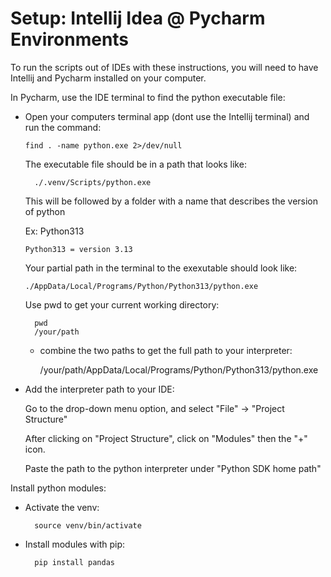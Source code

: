 # Setup: Intellij Idea @ Pycharm Environments

To run the scripts out of IDEs with these instructions, you will need to have Intellij and Pycharm installed on your computer.


In Pycharm, use the IDE terminal to find the python executable file:

- Open your computers terminal app (dont use the Intellij terminal) and run the command:

      find . -name python.exe 2>/dev/null

  The executable file should be in a path that looks like:

        ./.venv/Scripts/python.exe

  This will be followed by a folder with a name that describes the version of python

  Ex: Python313

      Python313 = version 3.13

  Your partial path in the terminal to the exexutable should look like:

      ./AppData/Local/Programs/Python/Python313/python.exe

  Use pwd to get your current working directory:

        pwd
        /your/path

  - combine the two paths to get the full path to your interpreter:

    /your/path/AppData/Local/Programs/Python/Python313/python.exe


- Add the interpreter path to your IDE:

  Go to the drop-down menu option, and select "File" -> "Project Structure"

  After clicking on "Project Structure", click on "Modules" then the "+" icon.

  Paste the path to the python interpreter under "Python SDK home path"


Install python modules:

- Activate the venv:

        source venv/bin/activate

- Install modules with pip:

        pip install pandas

